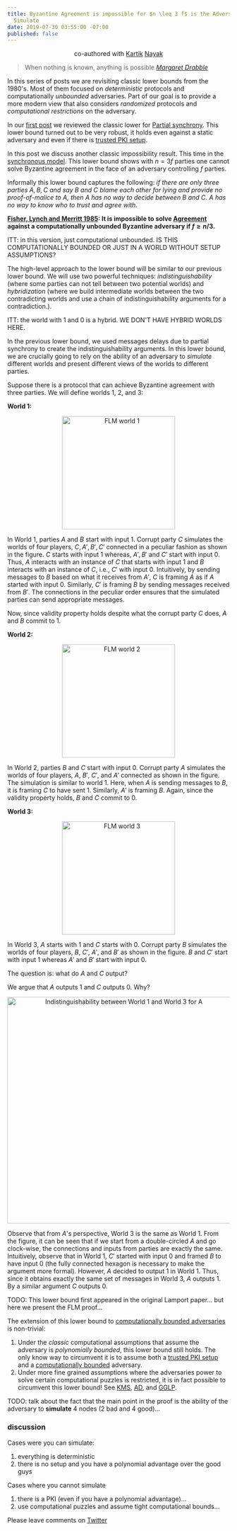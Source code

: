 ```yaml
---
title: Byzantine Agreement is impossible for $n \leq 3 f$ is the Adversary can easily
  Simulate
date: 2019-07-30 03:55:00 -07:00
published: false
---
```


<p align="center">
  co-authored with <a href="https://users.cs.duke.edu/~kartik">Kartik</a> <a href="https://twitter.com/kartik1507">Nayak</a>
</p>

> When nothing is known, anything is possible
> <cite> [Margaret Drabble](http://jacobjwalker.effectiveeducation.org/blog/2013/11/29/quote-of-the-day-when-nothing-is-known-anything-is-possible/)</cite>

In this series of posts we are revisiting classic lower bounds from the 1980's. Most of them focused on *deterministic* protocols and computationally *unbounded* adversaries. Part of our goal is to provide a more modern view that also considers *randomized* protocols and *computational restrictions* on the adversary.

In our [first post](https://ittaiab.github.io/2019-06-25-on-the-impossibility-of-byzantine-agreement-for-n-equals-3f-in-partial-synchrony/) we reviewed the classic lower for [Partial synchrony](https://ittaiab.github.io/2019-06-01-2019-5-31-models/). This lower bound turned out to be very robust, it holds even against a static adversary and even if there is [trusted PKI setup](https://ittaiab.github.io/2019-07-18-setup-assumptions/).

In this post we discuss another classic impossibility result. This time in the [synchronous model](https://ittaiab.github.io/2019-06-01-2019-5-31-models/). This lower bound shows with $n=3f$ parties one cannot solve Byzantine agreement in the face of an adversary controlling $f$ parties.

Informally this lower bound captures the following:
*if there are only three parties $A,B,C$ and say $B$ and $C$ blame each other for lying and provide no proof-of-malice to $A$, then $A$ has no way to decide between $B$ and $C$. $A$ has no way to know who to trust and agree with.* 

**[Fisher, Lynch and Merritt 1985](https://groups.csail.mit.edu/tds/papers/Lynch/FischerLynchMerritt-dc.pdf): It is impossible to solve  [Agreement](https://ittaiab.github.io/2019-06-27-defining-consensus/) against a computationally unbounded Byzantine adversary if $f \geq n/3$.** 

ITT: in this version, just computational unbounded. IS THIS COMPUTATIONALLY BOUNDED OR JUST IN A WORLD WITHOUT SETUP ASSUMPTIONS?

The high-level approach to the lower bound will be similar to our previous lower bound. We will use two powerful techniques: *indistinguishability* (where some parties can not tell between two potential worlds) and *hybridization* (where we build intermediate worlds between the two contradicting worlds and use a chain of indistinguishability arguments for a contradiction.). 

ITT: the world with 1 and 0 is a hybrid. WE DON'T HAVE HYBRID WORLDS HERE.

In the previous lower bound, we used messages delays due to partial synchrony to create the indistinguishability arguments. In this lower bound, we are crucially going to rely on the ability of an adversary to *simulate* different worlds and present different views of the worlds to different parties. 

Suppose there is a protocol that can achieve Byzantine agreement with three parties. We will define worlds 1, 2, and 3:

**World 1:**
<p align="center">
  <img src="/uploads/FLM-world1.png" width="256" title="FLM world 1">
</p>

In World 1, parties $A$ and $B$ start with input 1. Corrupt party $C$ simulates the worlds of four players, $C, A', B', C'$ connected in a peculiar fashion as shown in the figure. $C$ starts with input 1 whereas, $A', B'$ and $C'$ start with input 0. Thus, $A$ interacts with an instance of $C$ that starts with input 1 and $B$ interacts with an instance of $C$, i.e., $C'$ with input 0. Intuitively, by sending messages to $B$ based on what it receives from $A'$, $C$ is framing $A$ as if $A$ started with input 0. Similarly, $C'$ is framing $B$ by sending messages received from $B'$. The connections in the peculiar order ensures that the simulated parties can send appropriate messages.

Now, since validity property holds despite what the corrupt party $C$ does, $A$ and $B$ commit to 1.

**World 2:**
<p align="center">
  <img src="/uploads/FLM-world2.png" width="256" title="FLM world 2">
</p>

In World 2, parties $B$ and $C$ start with input 0. Corrupt party $A$ simulates the worlds of four players, $A$, $B'$, $C'$, and $A'$ connected as shown in the figure. The simulation is similar to world 1. Here, when $A$ is sending messages to $B$, it is framing $C$ to have sent 1. Similarly, $A'$ is framing $B$. Again, since the validity property holds, $B$ and $C$ commit to 0. 

**World 3:**
<p align="center">
  <img src="/uploads/FLM-world3.png" width="256" title="FLM world 3">
</p>

In World 3, $A$ starts with 1 and $C$ starts with 0. Corrupt party $B$ simulates the worlds of four players, $B$, $C'$, $A'$, and $B'$ as shown in the figure. $B$ and $C'$ start with input 1 whereas $A'$ and $B'$ start with input 0. 

The question is: what do $A$ and $C$ output?

We argue that $A$ outputs 1 and $C$ outputs 0. Why?

<p align="center">
  <img src="/uploads/FLM-indistinguishability.png" width="512" title="Indistinguishability between World 1 and World 3 for A">
</p>

Observe that from $A$'s perspective, World 3 is the same as World 1. From the figure, it can be seen that if we start from a double-circled $A$ and go clock-wise, the connections and inputs from parties are exactly the same. Intuitively, observe that in World 1, $C'$ started with input 0 and framed $B$ to have input 0 (the fully connected hexagon is necessary to make the argument more formal). However, $A$ decided to output 1 in World 1. Thus, since it obtains exactly the same set of messages in World 3, $A$ outputs 1. By a similar argument $C$ outputs 0.

TODO: This lower bound first appeared in the original Lamport paper... but here we present the FLM proof...

The extension of this lower bound to [computationally bounded adversaries](https://ittaiab.github.io/2019-06-07-modeling-the-adversary/) is non-trivial:
1. Under the *classic* computational assumptions that assume the adversary is *polynomially bounded*, this lower bound still holds. The only know way to circumvent it is to assume both a [trusted PKI setup](https://ittaiab.github.io/2019-07-18-setup-assumptions/) and a [computationally bounded](http://www.ccs.neu.edu/home/alina/classes/Spring2018/Lecture3.pdf) adversary.
2. Under more fine grained assumptions where the adversaries power to solve certain computational puzzles is restricted, it is in fact possible to circumvent this lower bound! See [KMS](https://eprint.iacr.org/2014/857.pdf), [AD](https://www.iacr.org/archive/crypto2015/92160235/92160235.pdf), and [GGLP](https://eprint.iacr.org/2016/991.pdf).



TODO: talk about the fact that the main point in the proof is the ability of the adversary to **simulate** 4 nodes (2 bad and 4 good)...

### discussion

Cases were you can simulate:
1. everything is deterministic
2. there is no setup and you have a polynomial advantage over the good guys

Cases where you cannot simulate
1. there is a PKI (even if you have a polynomial advantage)...
2. use computational puzzles and assume tight computational bounds...

Please leave comments on [Twitter](...)

